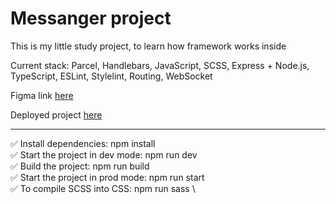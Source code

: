 # Messanger project
This is my little study project, to learn how framework works inside 

Current stack: Parcel, Handlebars, JavaScript, SCSS, Express + Node.js, TypeScript, ESLint, Stylelint, Routing, WebSocket

Figma link [here](https://www.figma.com/file/vhdI8BVGn279kYa3bMS54K/Messanger?node-id=0%3A1)

Deployed project [here](https://soft-torte-46ed76.netlify.app)

----
✅ Install dependencies: npm install \
✅ Start the project in dev mode: npm run dev \
✅ Build the project: npm run build \
✅ Start the project in prod mode: npm run start \
✅ To compile SCSS into CSS: npm run sass \

